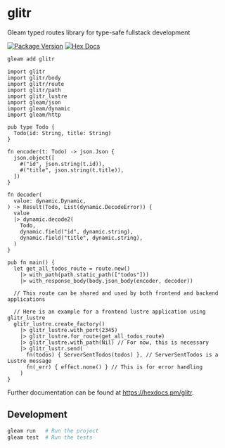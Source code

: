 # glitr

Gleam typed routes library for type-safe fullstack development

[![Package Version](https://img.shields.io/hexpm/v/glitr)](https://hex.pm/packages/glitr)
[![Hex Docs](https://img.shields.io/badge/hex-docs-ffaff3)](https://hexdocs.pm/glitr/)

```sh
gleam add glitr
```
```gleam
import glitr
import glitr/body
import glitr/route
import glitr/path
import glitr_lustre
import gleam/json
import gleam/dynamic
import gleam/http

pub type Todo {
  Todo(id: String, title: String)
}

fn encoder(t: Todo) -> json.Json {
  json.object([
    #("id", json.string(t.id)),
    #("title", json.string(t.title)),
  ])
}

fn decoder(
  value: dynamic.Dynamic,
) -> Result(Todo, List(dynamic.DecodeError)) {
  value
  |> dynamic.decode2(
    Todo,
    dynamic.field("id", dynamic.string),
    dynamic.field("title", dynamic.string),
  )
}

pub fn main() {
  let get_all_todos_route = route.new()
    |> with_path(path.static_path(["todos"]))
    |> with_response_body(body.json_body(encoder, decoder))

  // This route can be shared and used by both frontend and backend applications

  // Here is an example for a frontend lustre application using glitr_lustre
  glitr_lustre.create_factory()
    |> glitr_lustre.with_port(2345)
    |> glitr_lustre.for_route(get_all_todos_route)
    |> glitr_lustre.with_path(Nil) // For now, this is necessary
    |> glitr_lustr.send(
      fn(todos) { ServerSentTodos(todos) }, // ServerSentTodos is a Lustre message
      fn(_err) { effect.none() } // This is for error handling
    )
}
```

Further documentation can be found at <https://hexdocs.pm/glitr>.

## Development

```sh
gleam run   # Run the project
gleam test  # Run the tests
```
